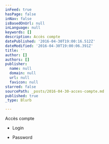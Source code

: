 ```yaml
---
inFeed: true
hasPage: false
inNav: false
isBasedOnUrl: null
inLanguage: null
keywords: []
description: Accès compte
datePublished: '2016-04-30T19:00:16.512Z'
dateModified: '2016-04-30T19:00:06.391Z'
title: ''
author: []
authors: []
publisher:
  name: null
  domain: null
  url: null
  favicon: null
starred: false
sourcePath: _posts/2016-04-30-acces-compte.md
published: true
_type: Blurb

---
```

Accès compte

* Login

* Password